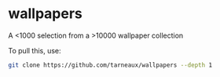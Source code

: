 # wallpapers
A &lt;1000 selection from a >10000 wallpaper collection

To pull this, use:
```bash
git clone https://github.com/tarneaux/wallpapers --depth 1
```
